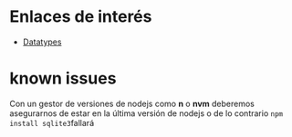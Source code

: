# Enlaces de interés

*   [Datatypes][1]

# known issues

Con un gestor de versiones de nodejs como **n** o **nvm** deberemos asegurarnos de estar en la última versión de nodejs
o de lo contrario `npm install sqlite3`fallará

[1]: http://www.sqlite.org/datatype3.html
